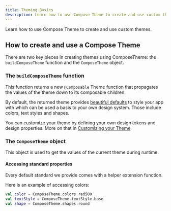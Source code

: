 ```yaml
---
title: Theming Basics
description: Learn how to use Compose Theme to create and use custom themes.
---
```


<p>Learn how to use Compose Theme to create and use custom themes.</p>

## How to create and use a Compose Theme

There are two key pieces in creating themes using ComposeTheme:
the <span style="display: inline-block">`buildComposeTheme`</span> function and the `ComposeTheme` object.

### The `buildComposeTheme` function

This function returns a new `@Composable` Theme function that propagates the values of the theme down to its composable
children.

By default, the returned theme provides [beautiful defaults](#beautiful-defaults) to style your app with which can be
used a basis to your own design system. Those include colors, text styles and shapes.

You can customize your theme by defining your own design tokens and design properties. More on that
in [Customizing your Theme](#customizing-your-theme-with-custom-design-properties).

### The `ComposeTheme` object

This object is used to get the values of the current theme during runtime.

#### Accessing standard properties

Every default standard we provide comes with a helper extension function.

Here is an example of accessing colors:

```kotlin
val color = ComposeTheme.colors.red500
val textStyle = ComposeTheme.textStyle.base
val shape = ComposeTheme.shapes.round
```